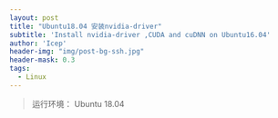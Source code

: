 ```yaml
---
layout: post
title: "Ubuntu18.04 安装nvidia-driver"
subtitle: 'Install nvidia-driver ,CUDA and cuDNN on Ubuntu16.04'
author: 'Icep'
header-img: "img/post-bg-ssh.jpg"
header-mask: 0.3
tags:
  - Linux
---
```


> 运行环境： Ubuntu 18.04
